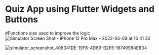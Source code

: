 # Quiz App using Flutter Widgets and Buttons 
#Functions also used to improve the logic
![Simulator Screen Shot - iPhone 12 Pro Max - 2022-06-08 at 16 41 33](https://user-images.githubusercontent.com/66169072/172560456-d96f7442-311d-4068-b604-15d4cd9d0368.png)

![simulator_screenshot_408341DE-19F6-4D69-B265-16749984E804](https://user-images.githubusercontent.com/66169072/172560574-de3137ff-b50d-4a3d-bf34-b65f4a2f769f.png)
